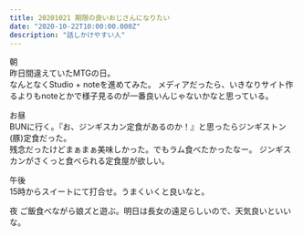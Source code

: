```yaml
---
title: 20201021 期限の良いおじさんになりたい
date: "2020-10-22T10:00:00.000Z"
description: "話しかけやすい人"
---
```


朝  
昨日間違えていたMTGの日。  
なんとなくStudio + noteを進めてみた。
メディアだったら、いきなりサイト作るよりもnoteとかで様子見るのが一番良いんじゃないかなと思っている。

お昼  
BUNに行く。『お、ジンギスカン定食があるのか！』と思ったらジンギストン(豚)定食だった。  
残念だったけどまぁまぁ美味しかった。でもラム食べたかったなー。
ジンギスカンがさくっと食べられる定食屋が欲しい。

午後  
15時からスイートにて打合せ。うまくいくと良いなと。

夜
ご飯食べながら娘ズと遊ぶ。明日は長女の遠足らしいので、天気良いといいな。